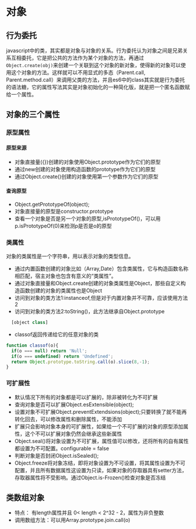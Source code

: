 # 对象

## 行为委托
javascript中的类，其实都是对象与对象的关系。行为委托认为对象之间是兄弟关系互相委托，它是把公共的方法作为某个对象的方法，再通过`Object.create(obj)`来创建一个关联到这个对象的新对象，使得新的对象可以使用这个对象的方法。这样就可以不用显式的多态（Parent.call, Parent.method.call）来调用父类的方法，并且es6中的class其实就是行为委托的语法糖，它的属性写法其实是对象初始化的一种简化版，就是把一个匿名函数赋给一个属性。
## 对象的三个属性
### 原型属性
#### 原型来源
- 对象直接量({})创建的对象使用Object.prototype作为它们的原型
- 通过new创建的对象使用构造函数的prototype作为它们的原型
- 通过Object.create()创建的对象使用第一个参数作为它们的原型

#### 查询原型
- Object.getPrototypeOf(object);
- 对象直接量的原型是constructor.prototype
- 查看一个对象是否是另一个对象的原型,isPrototypeOf()，可以用p.isPrototypeOf(0)来检测p是否是o的原型

### 类属性

对象的类属性是一个字符串，用以表示对象的类型信息。
- 通过内置函数创建的对象比如（Array,Date）包含类属性，它与构造函数名称相匹配，宿主对象也包含有意义的“类属性”。
- 通过对象直接量和Object.create创建的对象类属性是Object，那些自定义构造函数创建的对象的类属性也是Object
- 访问到对象的类方法1:instanceof,但是对于内置对象并不可靠，应该使用方法2
- 访问到对象的类方法2:toString()，此方法继承自Object.prototype
```js
  [object class]
```
- classof返回传递给它的任意对象的类
```js
function classof(o){
  if(o === null) return 'Null';
  if(o === undefined) return 'Undefined';
  return Object.prototype.toString.call(o).slice(8,-1);
}
```
###  可扩展性
- 默认情况下所有的对象都是可以扩展的，除非被转化为不可扩展
- 查询对象是否可以扩展Object.esExtensible(object);
- 设置对象不可扩展Object.preventExtendsions(object);只要转换了就不能再转化回去，可以修改属性和删除属性，不能添加
- 扩展只会影响对象本身的可扩展性，如果给一个不可扩展的对象的原型添加属性，这个不可以扩展对象仍然会继承这些新属性
- Object.seal()将对象设置为不可扩展，属性值可以修改，还将所有的自有属性都设置为不可配置。configurable = false
- 判断对象是否封闭Object.isSealed();
- Object.freeze将对象冻结，即将对象设置为不可设置，将其属性设置为不可配置，并且所有数据属性这设置为只读，如果对象的存取器具有setter方法，存取器属性将不受影响。通过Object.is-Frozen()检查对象是否冻结

## 类数组对象
- 特点： 有length属性并且 0<  length < 2^32 - 2，属性为非负整数
- 调用数组方法：可以用Array.prototype.join.call(o)

